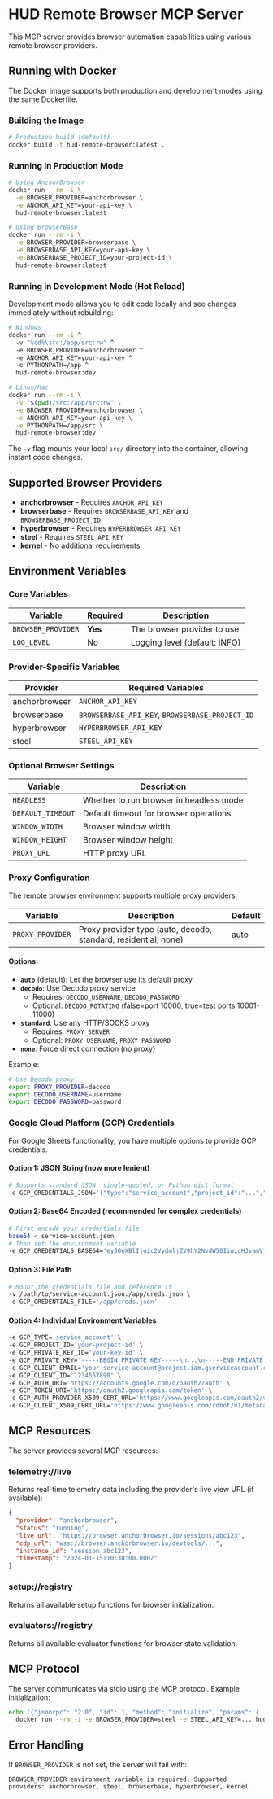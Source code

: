 # HUD Remote Browser MCP Server

This MCP server provides browser automation capabilities using various remote browser providers.

## Running with Docker

The Docker image supports both production and development modes using the same Dockerfile.

### Building the Image

```bash
# Production build (default)
docker build -t hud-remote-browser:latest .
```

### Running in Production Mode

```bash
# Using AnchorBrowser
docker run --rm -i \
  -e BROWSER_PROVIDER=anchorbrowser \
  -e ANCHOR_API_KEY=your-api-key \
  hud-remote-browser:latest

# Using BrowserBase
docker run --rm -i \
  -e BROWSER_PROVIDER=browserbase \
  -e BROWSERBASE_API_KEY=your-api-key \
  -e BROWSERBASE_PROJECT_ID=your-project-id \
  hud-remote-browser:latest
```

### Running in Development Mode (Hot Reload)

Development mode allows you to edit code locally and see changes immediately without rebuilding:

```bash
# Windows
docker run --rm -i ^
  -v "%cd%\src:/app/src:rw" ^
  -e BROWSER_PROVIDER=anchorbrowser ^
  -e ANCHOR_API_KEY=your-api-key ^
  -e PYTHONPATH=/app ^
  hud-remote-browser:dev

# Linux/Mac
docker run --rm -i \
  -v "$(pwd)/src:/app/src:rw" \
  -e BROWSER_PROVIDER=anchorbrowser \
  -e ANCHOR_API_KEY=your-api-key \
  -e PYTHONPATH=/app/src \
  hud-remote-browser:dev
```

The `-v` flag mounts your local `src/` directory into the container, allowing instant code changes.

## Supported Browser Providers

- **anchorbrowser** - Requires `ANCHOR_API_KEY`
- **browserbase** - Requires `BROWSERBASE_API_KEY` and `BROWSERBASE_PROJECT_ID`
- **hyperbrowser** - Requires `HYPERBROWSER_API_KEY`
- **steel** - Requires `STEEL_API_KEY`
- **kernel** - No additional requirements

## Environment Variables

### Core Variables

| Variable | Required | Description |
|----------|----------|-------------|
| `BROWSER_PROVIDER` | **Yes** | The browser provider to use |
| `LOG_LEVEL` | No | Logging level (default: INFO) |

### Provider-Specific Variables

| Provider | Required Variables |
|----------|-------------------|
| anchorbrowser | `ANCHOR_API_KEY` |
| browserbase | `BROWSERBASE_API_KEY`, `BROWSERBASE_PROJECT_ID` |
| hyperbrowser | `HYPERBROWSER_API_KEY` |
| steel | `STEEL_API_KEY` |

### Optional Browser Settings

| Variable | Description |
|----------|-------------|
| `HEADLESS` | Whether to run browser in headless mode |
| `DEFAULT_TIMEOUT` | Default timeout for browser operations |
| `WINDOW_WIDTH` | Browser window width |
| `WINDOW_HEIGHT` | Browser window height |
| `PROXY_URL` | HTTP proxy URL |

### Proxy Configuration

The remote browser environment supports multiple proxy providers:

| Variable | Description | Default |
|----------|-------------|---------|
| `PROXY_PROVIDER` | Proxy provider type (auto, decodo, standard, residential, none) | auto |

#### Options:

- **`auto`** (default): Let the browser use its default proxy
- **`decodo`**: Use Decodo proxy service
  - Requires: `DECODO_USERNAME`, `DECODO_PASSWORD`
  - Optional: `DECODO_ROTATING` (false=port 10000, true=test ports 10001-11000)
- **`standard`**: Use any HTTP/SOCKS proxy
  - Requires: `PROXY_SERVER`
  - Optional: `PROXY_USERNAME`, `PROXY_PASSWORD`
- **`none`**: Force direct connection (no proxy)

Example:
```bash
# Use Decodo proxy
export PROXY_PROVIDER=decodo
export DECODO_USERNAME=username
export DECODO_PASSWORD=password
```

### Google Cloud Platform (GCP) Credentials

For Google Sheets functionality, you have multiple options to provide GCP credentials:

#### Option 1: JSON String (now more lenient)
```bash
# Supports standard JSON, single-quoted, or Python dict format
-e GCP_CREDENTIALS_JSON='{"type":"service_account","project_id":"...","private_key":"..."}'
```

#### Option 2: Base64 Encoded (recommended for complex credentials)
```bash
# First encode your credentials file
base64 < service-account.json
# Then set the environment variable
-e GCP_CREDENTIALS_BASE64='eyJ0eXBlIjoic2VydmljZV9hY2NvdW50IiwicHJvamVjdF9pZCI6Li4ufQ=='
```

#### Option 3: File Path
```bash
# Mount the credentials file and reference it
-v /path/to/service-account.json:/app/creds.json \
-e GCP_CREDENTIALS_FILE='/app/creds.json'
```

#### Option 4: Individual Environment Variables
```bash
-e GCP_TYPE='service_account' \
-e GCP_PROJECT_ID='your-project-id' \
-e GCP_PRIVATE_KEY_ID='your-key-id' \
-e GCP_PRIVATE_KEY='-----BEGIN PRIVATE KEY-----\n...\n-----END PRIVATE KEY-----' \
-e GCP_CLIENT_EMAIL='your-service-account@project.iam.gserviceaccount.com' \
-e GCP_CLIENT_ID='1234567890' \
-e GCP_AUTH_URI='https://accounts.google.com/o/oauth2/auth' \
-e GCP_TOKEN_URI='https://oauth2.googleapis.com/token' \
-e GCP_AUTH_PROVIDER_X509_CERT_URL='https://www.googleapis.com/oauth2/v1/certs' \
-e GCP_CLIENT_X509_CERT_URL='https://www.googleapis.com/robot/v1/metadata/x509/...'
```

## MCP Resources

The server provides several MCP resources:

### telemetry://live
Returns real-time telemetry data including the provider's live view URL (if available):
```json
{
  "provider": "anchorbrowser",
  "status": "running",
  "live_url": "https://browser.anchorbrowser.io/sessions/abc123",
  "cdp_url": "wss://browser.anchorbrowser.io/devtools/...",
  "instance_id": "session_abc123",
  "timestamp": "2024-01-15T10:30:00.000Z"
}
```

### setup://registry
Returns all available setup functions for browser initialization.

### evaluators://registry
Returns all available evaluator functions for browser state validation.

## MCP Protocol

The server communicates via stdio using the MCP protocol. Example initialization:

```bash
echo '{"jsonrpc": "2.0", "id": 1, "method": "initialize", "params": {...}}' | \
  docker run --rm -i -e BROWSER_PROVIDER=steel -e STEEL_API_KEY=... hud-remote-browser:latest
```

## Error Handling

If `BROWSER_PROVIDER` is not set, the server will fail with:
```
BROWSER_PROVIDER environment variable is required. Supported providers: anchorbrowser, steel, browserbase, hyperbrowser, kernel
```